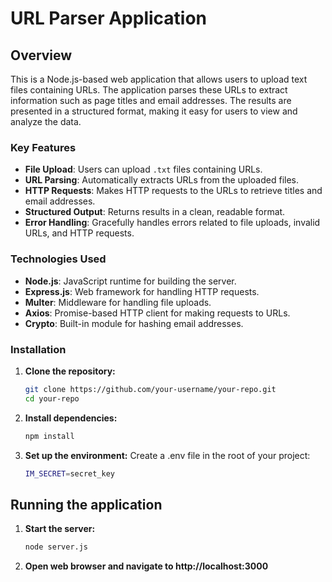 # URL Parser Application

## Overview

This is a Node.js-based web application that allows users to upload text files containing URLs. The application parses these URLs to extract information such as page titles and email addresses. The results are presented in a structured format, making it easy for users to view and analyze the data.

### Key Features

- **File Upload**: Users can upload `.txt` files containing URLs.
- **URL Parsing**: Automatically extracts URLs from the uploaded files.
- **HTTP Requests**: Makes HTTP requests to the URLs to retrieve titles and email addresses.
- **Structured Output**: Returns results in a clean, readable format.
- **Error Handling**: Gracefully handles errors related to file uploads, invalid URLs, and HTTP requests.

### Technologies Used

- **Node.js**: JavaScript runtime for building the server.
- **Express.js**: Web framework for handling HTTP requests.
- **Multer**: Middleware for handling file uploads.
- **Axios**: Promise-based HTTP client for making requests to URLs.
- **Crypto**: Built-in module for hashing email addresses.

### Installation

1. **Clone the repository:**

   ```bash
   git clone https://github.com/your-username/your-repo.git
   cd your-repo
   ```

2. **Install dependencies:**

   ```bash
   npm install
   ```

3. **Set up the environment:**
   Create a .env file in the root of your project:

   ```bash
   IM_SECRET=secret_key
   ```

## Running the application

1. **Start the server:**

   ```bash
   node server.js
   ```

2. **Open web browser and navigate to http://localhost:3000**
